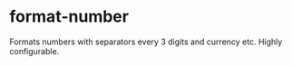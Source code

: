 
# format-number

  Formats numbers with separators every 3 digits and currency etc. Highly configurable.

